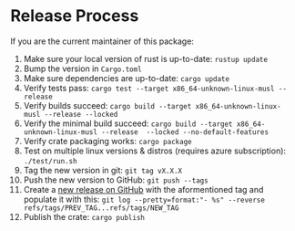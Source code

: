 # Release Process

If you are the current maintainer of this package:

1. Make sure your local version of rust is up-to-date: `rustup update`
1. Bump the version in `Cargo.toml`
1. Make sure dependencies are up-to-date: `cargo update`
1. Verify tests pass: `cargo test --target x86_64-unknown-linux-musl --release`
1. Verify builds succeed: `cargo build --target x86_64-unknown-linux-musl --release --locked`
1. Verify the minimal build succeed: `cargo build --target x86_64-unknown-linux-musl --release  --locked --no-default-features` 
1. Verify crate packaging works: `cargo package`
1. Test on multiple linux versions & distros (requires azure subscription): `./test/run.sh`
1. Tag the new version in git: `git tag vX.X.X`
1. Push the new version to GitHub: `git push --tags`
1. Create a [new release on GitHub](https://github.com/microsoft/avml/releases/new) with the aformentioned tag and populate it with this: `git log --pretty=format:"- %s" --reverse refs/tags/PREV_TAG...refs/tags/NEW_TAG`
1. Publish the crate: `cargo publish`
